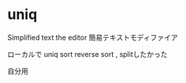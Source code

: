 uniq
====

Simplified text the editor  簡易テキストモディファイア


ローカルで uniq sort reverse sort , splitしたかった

自分用


